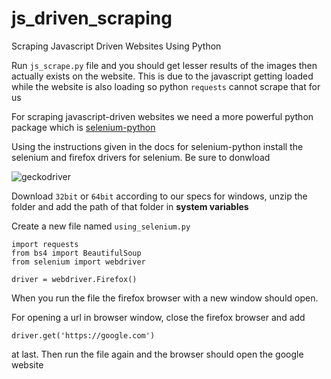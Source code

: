 # js_driven_scraping
Scraping Javascript Driven Websites Using Python

Run ```js_scrape.py``` file and you should get lesser results of the images then 
actually exists on the website. This is due to the javascript getting loaded while
the website is also loading so python ```requests``` cannot scrape that for us

For scraping javascript-driven websites we need a more powerful python package
which is [selenium-python](https://selenium-python.readthedocs.io/)

Using the instructions given in the docs for selenium-python install the selenium 
and firefox drivers for selenium. Be sure to donwload 

![geckodriver](https://github.com/Alexmhack/js_driven_scraping/master/images/Capture.PNG)

Download ```32bit``` or ```64bit``` according to our specs for windows, unzip the 
folder and add the path of that folder in **system variables**

Create a new file named ```using_selenium.py``` 

```
import requests
from bs4 import BeautifulSoup
from selenium import webdriver

driver = webdriver.Firefox()
```

When you run the file the firefox browser with a new window should open. 

For opening a url in browser window, close the firefox browser and add 

```
driver.get('https://google.com')
```

at last. Then run the file again and the browser should open the google website
